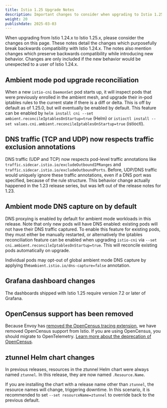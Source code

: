```yaml
---
title: Istio 1.25 Upgrade Notes
description: Important changes to consider when upgrading to Istio 1.25.0.
weight: 20
publishdate: 2025-03-03
---
```


When upgrading from Istio 1.24.x to Istio 1.25.x, please consider the changes on this page.
These notes detail the changes which purposefully break backwards compatibility with Istio 1.24.x.
The notes also mention changes which preserve backwards compatibility while introducing new behavior.
Changes are only included if the new behavior would be unexpected to a user of Istio 1.24.x.

## Ambient mode pod upgrade reconciliation

When a new `istio-cni` `DaemonSet` pod starts up, it will inspect pods that were previously enrolled in the ambient mesh, and upgrade their in-pod iptables rules to the current state if there is a diff or delta. This is off by default as of 1.25.0, but will eventually be enabled by default. This feature can be enabled by `helm install cni --set ambient.reconcileIptablesOnStartup=true` (Helm) or `istioctl install --set values.cni.ambient.reconcileIptablesOnStartup=true` (istioctl).

## DNS traffic (TCP and UDP) now respects traffic exclusion annotations

DNS traffic (UDP and TCP) now respects pod-level traffic annotations like `traffic.sidecar.istio.io/excludeOutboundIPRanges` and `traffic.sidecar.istio.io/excludeOutboundPorts`. Before, UDP/DNS traffic would uniquely ignore these traffic annotations, even if a DNS port was specified, because of the rule structure. This behavior change actually happened in the 1.23 release series, but was left out of the release notes for 1.23.

## Ambient mode DNS capture on by default

DNS proxying is enabled by default for ambient mode workloads in this release. Note that only new pods will have DNS enabled: existing pods will not have their DNS traffic captured. To enable this feature for existing pods, they must either be manually restarted, or alternatively the iptables reconciliation feature can be enabled when upgrading `istio-cni` via `--set cni.ambient.reconcileIptablesOnStartup=true`. This will reconcile existing pods automatically on upgrade.

Individual pods may opt-out of global ambient mode DNS capture by applying the`ambient.istio.io/dns-capture=false` annotation.

## Grafana dashboard changes

The dashboards shipped with Istio 1.25 require version 7.2 or later of Grafana.

## OpenCensus support has been removed

Because Envoy has [removed the OpenCensus tracing extension](https://www.envoyproxy.io/docs/envoy/latest/version_history/v1.33/v1.33.0.html#incompatible-behavior-changes), we have
removed OpenCensus support from Istio. If you are using OpenCensus, you should migrate to OpenTelemetry.  [Learn more about the deprecation of OpenCensus](https://opentelemetry.io/blog/2023/sunsetting-opencensus/).

## ztunnel Helm chart changes

In previous releases, resources in the ztunnel Helm chart were always named `ztunnel`.
In this release, they are now named `.Resource.Name`.

If you are installing the chart with a release name other than `ztunnel`, the resource names will change, triggering downtime.
In this scenario, it is recommended to set `--set resourceName=ztunnel` to override back to the previous default.
